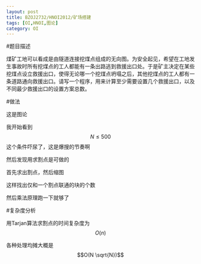 ```yaml
---
layout: post
title: BZOJ2732/HNOI2012/矿场搭建
tags: [OI,HNOI,图论]
category: OI
---
```


#题目描述

煤矿工地可以看成是由隧道连接挖煤点组成的无向图。为安全起见，希望在工地发生事故时所有挖煤点的工人都能有一条出路逃到救援出口处。于是矿主决定在某些挖煤点设立救援出口，使得无论哪一个挖煤点坍塌之后，其他挖煤点的工人都有一条道路通向救援出口。请写一个程序，用来计算至少需要设置几个救援出口，以及不同最少救援出口的设置方案总数。

#做法

这是图论

我开始看到$$N\le 500$$这个条件吓尿了，这是爆搜的节奏啊

然后发现用求割点是可做的

首先求出割点，然后缩图

这样找出仅和一个割点联通的块的个数

然后乘法原理跑一下就够了

#复杂度分析

用Tarjan算法求割点的时间复杂度为$$O(n)$$

各种处理均摊大概是$$O(N \sqrt{N})$$



